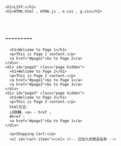 

<!DOCTYPE html>
<html lang="en">
<head>
  <meta charset="UTF-8">
  <meta name="viewport" content="width=device-width, initial-scale=1.0">
<body>
  <div class="container">
    <div id="page1" class="page">
      
    <h1>LIFF:</h1>
    <h2>HTMm.html , HTMm.js , e.css , g.css</h2>


    <h2>---------</h2>

      <h1>Welcome to Page 1</h1>
      <p>This is Page 1 content.</p>
      <a href="#page2">Go to Page 2</a>
    </div>
    <div id="page2" class="page hidden">
      <h1>Welcome to Page 2</h1>
      <p>This is Page 2 content.</p>
      <a href="#page1">Go to Page 1</a>
      <a href="#page3">Go to Page 3</a>
    </div>
    <div id="page3" class="page hidden">
      <h1>Welcome to Page 3</h1>
      <p>This is Page 3 content.</p>
      html方法:  
      id跳轉，<a> - href ,
      #href :
      <a href="#page1">Go to Page 1</a>
    </div>
  </div>

  <script>
    document.addEventListener('DOMContentLoaded', function() {
      // 获取所有页面元素
      const pages = document.querySelectorAll('.page');

      // 遍历所有页面元素
      pages.forEach(page => {
        // 监听每个页面中的链接点击事件
        page.querySelectorAll('a').forEach(link => {
          link.addEventListener('click', function(event) {
            // 阻止默认链接行为
            event.preventDefault();

            // 获取目标页面的 ID
            const targetId = this.getAttribute('href').substring(1);

            // 隐藏所有页面
            pages.forEach(page => {
              page.classList.add('hidden');
            });

            // 显示目标页面
            document.getElementById(targetId).classList.remove('hidden');
          });
        });
      });
    });
  </script>
</body>
</html>


      <p>Shopping Cart:</p>
      <ul id="cart-items"></ul> <!-- 已加入的商品名称 -->
